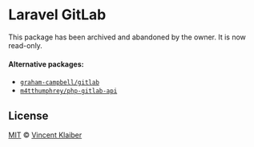 # Laravel GitLab

This package has been archived and abandoned by the owner. It is now read-only.

#### Alternative packages:

- [`graham-campbell/gitlab`](https://github.com/GrahamCampbell/Laravel-GitLab#readme)
- [`m4tthumphrey/php-gitlab-api`](https://github.com/m4tthumphrey/php-gitlab-api#readme)

## License

[MIT](LICENSE) © [Vincent Klaiber](https://vinkla.com)
